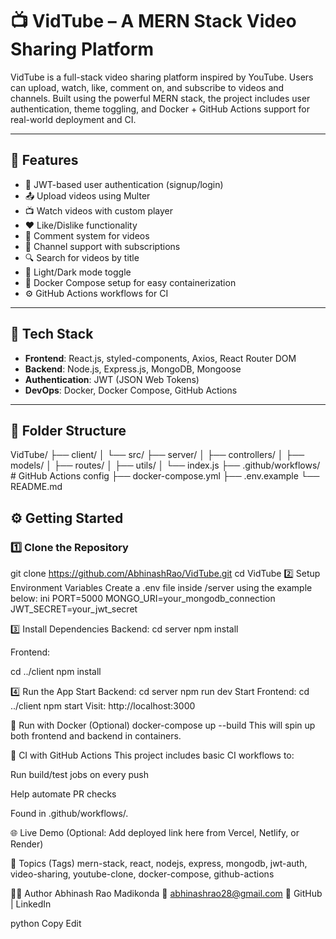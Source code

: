 # 📺 VidTube – A MERN Stack Video Sharing Platform

VidTube is a full-stack video sharing platform inspired by YouTube. Users can upload, watch, like, comment on, and subscribe to videos and channels. Built using the powerful MERN stack, the project includes user authentication, theme toggling, and Docker + GitHub Actions support for real-world deployment and CI.

---

## 🚀 Features

- 🔐 JWT-based user authentication (signup/login)
- 📤 Upload videos using Multer
- 📺 Watch videos with custom player
- ❤️ Like/Dislike functionality
- 💬 Comment system for videos
- 👤 Channel support with subscriptions
- 🔍 Search for videos by title
- 🌙 Light/Dark mode toggle
- 🐳 Docker Compose setup for easy containerization
- ⚙️ GitHub Actions workflows for CI

---

## 🧰 Tech Stack

- **Frontend**: React.js, styled-components, Axios, React Router DOM  
- **Backend**: Node.js, Express.js, MongoDB, Mongoose  
- **Authentication**: JWT (JSON Web Tokens)  
- **DevOps**: Docker, Docker Compose, GitHub Actions  
---

## 📁 Folder Structure

VidTube/
├── client/ 
│ └── src/
├── server/
│ ├── controllers/
│ ├── models/
│ ├── routes/
│ ├── utils/
│ └── index.js
├── .github/workflows/ # GitHub Actions config
├── docker-compose.yml
├── .env.example
└── README.md


## ⚙️ Getting Started

### 1️⃣ Clone the Repository

git clone https://github.com/AbhinashRao/VidTube.git
cd VidTube
2️⃣ Setup Environment Variables
Create a .env file inside /server using the example below:
ini
PORT=5000
MONGO_URI=your_mongodb_connection
JWT_SECRET=your_jwt_secret

3️⃣ Install Dependencies
Backend:
cd server
npm install

Frontend:

cd ../client
npm install

4️⃣ Run the App
Start Backend:
cd server
npm run dev
Start Frontend:
cd ../client
npm start
Visit: http://localhost:3000

🐳 Run with Docker (Optional)
docker-compose up --build
This will spin up both frontend and backend in containers.

🧪 CI with GitHub Actions
This project includes basic CI workflows to:

Run build/test jobs on every push

Help automate PR checks

Found in .github/workflows/.

🌐 Live Demo
(Optional: Add deployed link here from Vercel, Netlify, or Render)

🧠 Topics (Tags)
mern-stack, react, nodejs, express, mongodb, jwt-auth, video-sharing, youtube-clone, docker-compose, github-actions



👨‍💻 Author
Abhinash Rao Madikonda
📧 abhinashrao28@gmail.com
🔗 GitHub | LinkedIn

python
Copy
Edit
